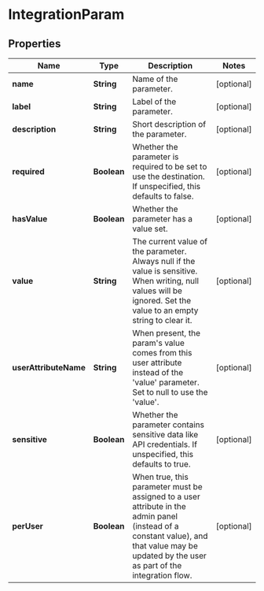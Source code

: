 # IntegrationParam

## Properties
Name | Type | Description | Notes
------------ | ------------- | ------------- | -------------
**name** | **String** | Name of the parameter. |  [optional]
**label** | **String** | Label of the parameter. |  [optional]
**description** | **String** | Short description of the parameter. |  [optional]
**required** | **Boolean** | Whether the parameter is required to be set to use the destination. If unspecified, this defaults to false. |  [optional]
**hasValue** | **Boolean** | Whether the parameter has a value set. |  [optional]
**value** | **String** | The current value of the parameter. Always null if the value is sensitive. When writing, null values will be ignored. Set the value to an empty string to clear it. |  [optional]
**userAttributeName** | **String** | When present, the param&#x27;s value comes from this user attribute instead of the &#x27;value&#x27; parameter. Set to null to use the &#x27;value&#x27;. |  [optional]
**sensitive** | **Boolean** | Whether the parameter contains sensitive data like API credentials. If unspecified, this defaults to true. |  [optional]
**perUser** | **Boolean** | When true, this parameter must be assigned to a user attribute in the admin panel (instead of a constant value), and that value may be updated by the user as part of the integration flow. |  [optional]
